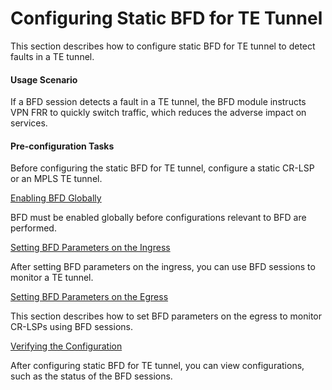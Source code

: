 Configuring Static BFD for TE Tunnel
====================================

This section describes how to configure static BFD for TE tunnel to detect faults in a TE tunnel.

#### Usage Scenario

If a BFD session detects a fault in a TE tunnel, the BFD module instructs VPN FRR to quickly switch traffic, which reduces the adverse impact on services.


#### Pre-configuration Tasks

Before configuring the static BFD for TE tunnel, configure a static CR-LSP or an MPLS TE tunnel.


[Enabling BFD Globally](../../../../software/nev8r10_vrpv8r16/user/vrp/dc_vrp_te-p2p_cfg_0127.html)

BFD must be enabled globally before configurations relevant to BFD are performed.

[Setting BFD Parameters on the Ingress](../../../../software/nev8r10_vrpv8r16/user/vrp/dc_vrp_te-p2p_cfg_0128.html)

After setting BFD parameters on the ingress, you can use BFD sessions to monitor a TE tunnel.

[Setting BFD Parameters on the Egress](../../../../software/nev8r10_vrpv8r16/user/vrp/dc_vrp_te-p2p_cfg_01241.html)

This section describes how to set BFD parameters on the egress to monitor CR-LSPs using BFD sessions.

[Verifying the Configuration](../../../../software/nev8r10_vrpv8r16/user/vrp/dc_vrp_te-p2p_cfg_0129.html)

After configuring static BFD for TE tunnel, you can view configurations, such as the status of the BFD sessions.
